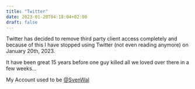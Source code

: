 ```yaml
---
title: "Twitter"
date: 2023-01-20T04:18:04+02:00
draft: false
---
```


Twitter has decided to remove third party client access completely and because of this I have stopped using Twitter (not even reading anymore) on January 20th, 2023.

It have been great 15 years before one guy killed all we loved over there in a few weeks...

My Account used to be [@SvenWal](https://twitter.com/svenwal)
